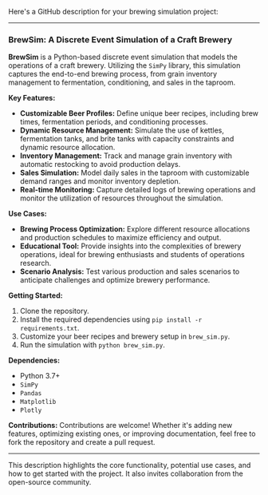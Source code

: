 Here's a GitHub description for your brewing simulation project:

---

### BrewSim: A Discrete Event Simulation of a Craft Brewery

**BrewSim** is a Python-based discrete event simulation that models the operations of a craft brewery. Utilizing the `SimPy` library, this simulation captures the end-to-end brewing process, from grain inventory management to fermentation, conditioning, and sales in the taproom.

**Key Features:**
- **Customizable Beer Profiles:** Define unique beer recipes, including brew times, fermentation periods, and conditioning processes.
- **Dynamic Resource Management:** Simulate the use of kettles, fermentation tanks, and brite tanks with capacity constraints and dynamic resource allocation.
- **Inventory Management:** Track and manage grain inventory with automatic restocking to avoid production delays.
- **Sales Simulation:** Model daily sales in the taproom with customizable demand ranges and monitor inventory depletion.
- **Real-time Monitoring:** Capture detailed logs of brewing operations and monitor the utilization of resources throughout the simulation.

**Use Cases:**
- **Brewing Process Optimization:** Explore different resource allocations and production schedules to maximize efficiency and output.
- **Educational Tool:** Provide insights into the complexities of brewery operations, ideal for brewing enthusiasts and students of operations research.
- **Scenario Analysis:** Test various production and sales scenarios to anticipate challenges and optimize brewery performance.

**Getting Started:**
1. Clone the repository.
2. Install the required dependencies using `pip install -r requirements.txt`.
3. Customize your beer recipes and brewery setup in `brew_sim.py`.
4. Run the simulation with `python brew_sim.py`.

**Dependencies:**
- Python 3.7+
- `SimPy`
- `Pandas`
- `Matplotlib`
- `Plotly`

**Contributions:**
Contributions are welcome! Whether it's adding new features, optimizing existing ones, or improving documentation, feel free to fork the repository and create a pull request.

---

This description highlights the core functionality, potential use cases, and how to get started with the project. It also invites collaboration from the open-source community.
